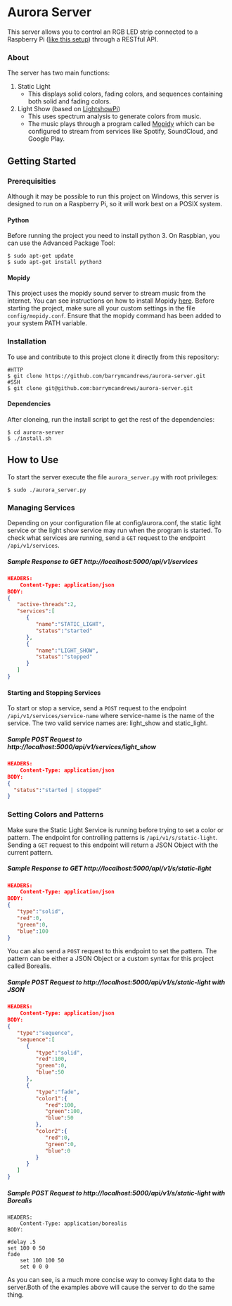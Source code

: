 # Aurora Server

This server allows you to control an RGB LED strip connected to a Raspberry Pi ([like this setup](http://dordnung.de/raspberrypi-ledstrip/)) through a RESTful API.

### About

The server has two main functions:

1. Static Light
	* This displays solid colors, fading colors, and sequences containing both solid and fading colors.
2. Light Show (based on [LightshowPi](lightshowpi.org))
	* This uses spectrum analysis to generate colors from music.
	* The music plays through a program called [Mopidy](https://www.mopidy.com/) which can be configured to stream from services like Spotify, SoundCloud, and Google Play.


## Getting Started

### Prerequisities
Although it may be possible to run this project on Windows, this server is designed to run on a Raspberry Pi, so it will work best on a POSIX system.

#### Python

Before running the project you need to install python 3. On Raspbian, you can use the Advanced Package Tool:

```
$ sudo apt-get update
$ sudo apt-get install python3
``` 

#### Mopidy
This project uses the mopidy sound server to stream music from the internet. You can see instructions on how to install Mopidy [here](https://docs.mopidy.com/en/latest/installation/). Before starting the project, make sure all your custom settings in the file `config/mopidy.conf`. Ensure that the mopidy command has been added to your system PATH variable. 

### Installation

To use and contribute to this project clone it directly from this repository:

```
#HTTP
$ git clone https://github.com/barrymcandrews/aurora-server.git
#SSH
$ git clone git@github.com:barrymcandrews/aurora-server.git
```

#### Dependencies
After cloneing, run the install script to get the rest of the dependencies:

```
$ cd aurora-server
$ ./install.sh
```

## How to Use

To start the server execute the file `aurora_server.py` with root privileges:

```
$ sudo ./aurora_server.py
```

### Managing Services

Depending on your configuration file at config/aurora.conf, the static light service or the light show service may run when the program is started. To check what services are running, send a `GET` request to the endpoint `/api/v1/services`.

##### Sample Response to GET http://localhost:5000/api/v1/services

```json
HEADERS:
	Content-Type: application/json
BODY:
{
   "active-threads":2,
   "services":[
      {
         "name":"STATIC_LIGHT",
         "status":"started"
      },
      {
         "name":"LIGHT_SHOW",
         "status":"stopped"
      }
   ]
}
```

#### Starting and Stopping Services

To start or stop a service, send a `POST` request to the endpoint `/api/v1/services/service-name` where service-name is the name of the service. The two valid service names are: light_show and static_light.

##### Sample POST Request to http://localhost:5000/api/v1/services/light_show

```json
HEADERS:
	Content-Type: application/json
BODY:
{
  "status":"started | stopped"
}
```

### Setting Colors and Patterns

Make sure the Static Light Service is running before trying to set a color or pattern. The endpoint for controlling patterns is `/api/v1/s/static-light`. Sending a `GET` request to this endpoint will return a JSON Object with the current pattern.

##### Sample Response to GET http://localhost:5000/api/v1/s/static-light

```json
HEADERS:
	Content-Type: application/json
BODY:
{
   "type":"solid",
   "red":0,
   "green":0,
   "blue":100
}
```

You can also send a `POST` request to this endpoint to set the pattern. The pattern can be either a JSON Object or a custom syntax for this project called Borealis.

##### Sample POST Request to http://localhost:5000/api/v1/s/static-light with JSON

```json
HEADERS:
	Content-Type: application/json
BODY:
{
   "type":"sequence",
   "sequence":[
      {
         "type":"solid",
         "red":100,
         "green":0,
         "blue":50
      },
      {
         "type":"fade",
         "color1":{
            "red":100,
            "green":100,
            "blue":50
         },
         "color2":{
            "red":0,
            "green":0,
            "blue":0
         }
      }
   ]
}
```

##### Sample POST Request to http://localhost:5000/api/v1/s/static-light with Borealis

```
HEADERS:
	Content-Type: application/borealis
BODY:

#delay .5
set 100 0 50
fade
	set 100 100 50
	set 0 0 0
```


As you can see, is a much more concise way to convey light data to the server.Both of the examples above will cause the server to do the same thing.

